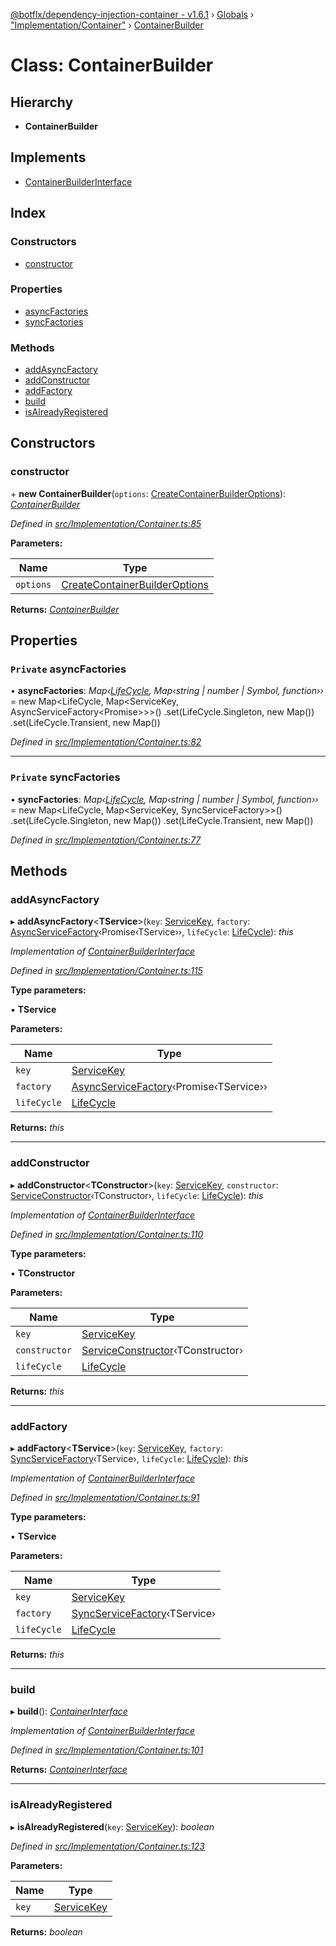 [@botflx/dependency-injection-container - v1.6.1](../README.md) › [Globals](../globals.md) › ["Implementation/Container"](../modules/_implementation_container_.md) › [ContainerBuilder](_implementation_container_.containerbuilder.md)

# Class: ContainerBuilder

## Hierarchy

* **ContainerBuilder**

## Implements

* [ContainerBuilderInterface](../interfaces/_interfaces_.containerbuilderinterface.md)

## Index

### Constructors

* [constructor](_implementation_container_.containerbuilder.md#constructor)

### Properties

* [asyncFactories](_implementation_container_.containerbuilder.md#private-asyncfactories)
* [syncFactories](_implementation_container_.containerbuilder.md#private-syncfactories)

### Methods

* [addAsyncFactory](_implementation_container_.containerbuilder.md#addasyncfactory)
* [addConstructor](_implementation_container_.containerbuilder.md#addconstructor)
* [addFactory](_implementation_container_.containerbuilder.md#addfactory)
* [build](_implementation_container_.containerbuilder.md#build)
* [isAlreadyRegistered](_implementation_container_.containerbuilder.md#isalreadyregistered)

## Constructors

###  constructor

\+ **new ContainerBuilder**(`options`: [CreateContainerBuilderOptions](../modules/_implementation_container_.md#createcontainerbuilderoptions)): *[ContainerBuilder](_implementation_container_.containerbuilder.md)*

*Defined in [src/Implementation/Container.ts:85](https://github.com/botflux/dependency-injection-container/blob/a5ee3f9/packages/DIContainer/src/Implementation/Container.ts#L85)*

**Parameters:**

Name | Type |
------ | ------ |
`options` | [CreateContainerBuilderOptions](../modules/_implementation_container_.md#createcontainerbuilderoptions) |

**Returns:** *[ContainerBuilder](_implementation_container_.containerbuilder.md)*

## Properties

### `Private` asyncFactories

• **asyncFactories**: *Map‹[LifeCycle](../enums/_interfaces_.lifecycle.md), Map‹string | number | Symbol, function››* = 
        new Map<LifeCycle, Map<ServiceKey, AsyncServiceFactory<Promise<unknown>>>>()
            .set(LifeCycle.Singleton, new Map())
            .set(LifeCycle.Transient, new Map())

*Defined in [src/Implementation/Container.ts:82](https://github.com/botflux/dependency-injection-container/blob/a5ee3f9/packages/DIContainer/src/Implementation/Container.ts#L82)*

___

### `Private` syncFactories

• **syncFactories**: *Map‹[LifeCycle](../enums/_interfaces_.lifecycle.md), Map‹string | number | Symbol, function››* = 
        new Map<LifeCycle, Map<ServiceKey, SyncServiceFactory<unknown>>>()
            .set(LifeCycle.Singleton, new Map())
            .set(LifeCycle.Transient, new Map())

*Defined in [src/Implementation/Container.ts:77](https://github.com/botflux/dependency-injection-container/blob/a5ee3f9/packages/DIContainer/src/Implementation/Container.ts#L77)*

## Methods

###  addAsyncFactory

▸ **addAsyncFactory**<**TService**>(`key`: [ServiceKey](../modules/_interfaces_.md#servicekey), `factory`: [AsyncServiceFactory](../modules/_interfaces_.md#asyncservicefactory)‹Promise‹TService››, `lifeCycle`: [LifeCycle](../enums/_interfaces_.lifecycle.md)): *this*

*Implementation of [ContainerBuilderInterface](../interfaces/_interfaces_.containerbuilderinterface.md)*

*Defined in [src/Implementation/Container.ts:115](https://github.com/botflux/dependency-injection-container/blob/a5ee3f9/packages/DIContainer/src/Implementation/Container.ts#L115)*

**Type parameters:**

▪ **TService**

**Parameters:**

Name | Type |
------ | ------ |
`key` | [ServiceKey](../modules/_interfaces_.md#servicekey) |
`factory` | [AsyncServiceFactory](../modules/_interfaces_.md#asyncservicefactory)‹Promise‹TService›› |
`lifeCycle` | [LifeCycle](../enums/_interfaces_.lifecycle.md) |

**Returns:** *this*

___

###  addConstructor

▸ **addConstructor**<**TConstructor**>(`key`: [ServiceKey](../modules/_interfaces_.md#servicekey), `constructor`: [ServiceConstructor](../modules/_interfaces_.md#serviceconstructor)‹TConstructor›, `lifeCycle`: [LifeCycle](../enums/_interfaces_.lifecycle.md)): *this*

*Implementation of [ContainerBuilderInterface](../interfaces/_interfaces_.containerbuilderinterface.md)*

*Defined in [src/Implementation/Container.ts:110](https://github.com/botflux/dependency-injection-container/blob/a5ee3f9/packages/DIContainer/src/Implementation/Container.ts#L110)*

**Type parameters:**

▪ **TConstructor**

**Parameters:**

Name | Type |
------ | ------ |
`key` | [ServiceKey](../modules/_interfaces_.md#servicekey) |
`constructor` | [ServiceConstructor](../modules/_interfaces_.md#serviceconstructor)‹TConstructor› |
`lifeCycle` | [LifeCycle](../enums/_interfaces_.lifecycle.md) |

**Returns:** *this*

___

###  addFactory

▸ **addFactory**<**TService**>(`key`: [ServiceKey](../modules/_interfaces_.md#servicekey), `factory`: [SyncServiceFactory](../modules/_interfaces_.md#syncservicefactory)‹TService›, `lifeCycle`: [LifeCycle](../enums/_interfaces_.lifecycle.md)): *this*

*Implementation of [ContainerBuilderInterface](../interfaces/_interfaces_.containerbuilderinterface.md)*

*Defined in [src/Implementation/Container.ts:91](https://github.com/botflux/dependency-injection-container/blob/a5ee3f9/packages/DIContainer/src/Implementation/Container.ts#L91)*

**Type parameters:**

▪ **TService**

**Parameters:**

Name | Type |
------ | ------ |
`key` | [ServiceKey](../modules/_interfaces_.md#servicekey) |
`factory` | [SyncServiceFactory](../modules/_interfaces_.md#syncservicefactory)‹TService› |
`lifeCycle` | [LifeCycle](../enums/_interfaces_.lifecycle.md) |

**Returns:** *this*

___

###  build

▸ **build**(): *[ContainerInterface](../interfaces/_interfaces_.containerinterface.md)*

*Implementation of [ContainerBuilderInterface](../interfaces/_interfaces_.containerbuilderinterface.md)*

*Defined in [src/Implementation/Container.ts:101](https://github.com/botflux/dependency-injection-container/blob/a5ee3f9/packages/DIContainer/src/Implementation/Container.ts#L101)*

**Returns:** *[ContainerInterface](../interfaces/_interfaces_.containerinterface.md)*

___

###  isAlreadyRegistered

▸ **isAlreadyRegistered**(`key`: [ServiceKey](../modules/_interfaces_.md#servicekey)): *boolean*

*Defined in [src/Implementation/Container.ts:123](https://github.com/botflux/dependency-injection-container/blob/a5ee3f9/packages/DIContainer/src/Implementation/Container.ts#L123)*

**Parameters:**

Name | Type |
------ | ------ |
`key` | [ServiceKey](../modules/_interfaces_.md#servicekey) |

**Returns:** *boolean*
